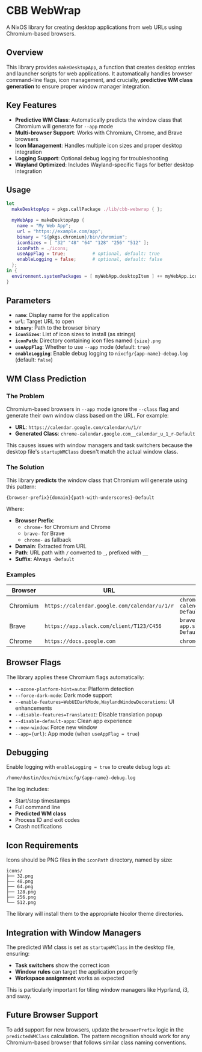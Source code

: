 # CBB WebWrap

A NixOS library for creating desktop applications from web URLs using Chromium-based browsers.

## Overview

This library provides `makeDesktopApp`, a function that creates desktop entries and launcher scripts for web applications. It automatically handles browser command-line flags, icon management, and crucially, **predictive WM class generation** to ensure proper window manager integration.

## Key Features

- **Predictive WM Class**: Automatically predicts the window class that Chromium will generate for `--app` mode
- **Multi-browser Support**: Works with Chromium, Chrome, and Brave browsers
- **Icon Management**: Handles multiple icon sizes and proper desktop integration
- **Logging Support**: Optional debug logging for troubleshooting
- **Wayland Optimized**: Includes Wayland-specific flags for better desktop integration

## Usage

```nix
let
  makeDesktopApp = pkgs.callPackage ./lib/cbb-webwrap { };

  myWebApp = makeDesktopApp {
    name = "My Web App";
    url = "https://example.com/app";
    binary = "${pkgs.chromium}/bin/chromium";
    iconSizes = [ "32" "48" "64" "128" "256" "512" ];
    iconPath = ./icons;
    useAppFlag = true;          # optional, default: true
    enableLogging = false;      # optional, default: false
  };
in {
  environment.systemPackages = [ myWebApp.desktopItem ] ++ myWebApp.icons;
}
```

## Parameters

- **`name`**: Display name for the application
- **`url`**: Target URL to open
- **`binary`**: Path to the browser binary
- **`iconSizes`**: List of icon sizes to install (as strings)
- **`iconPath`**: Directory containing icon files named `{size}.png`
- **`useAppFlag`**: Whether to use `--app` mode (default: `true`)
- **`enableLogging`**: Enable debug logging to `nixcfg/{app-name}-debug.log` (default: `false`)

## WM Class Prediction

### The Problem

Chromium-based browsers in `--app` mode ignore the `--class` flag and generate their own window class based on the URL. For example:

- **URL**: `https://calendar.google.com/calendar/u/1/r`
- **Generated Class**: `chrome-calendar.google.com__calendar_u_1_r-Default`

This causes issues with window managers and task switchers because the desktop file's `startupWMClass` doesn't match the actual window class.

### The Solution

This library **predicts** the window class that Chromium will generate using this pattern:

```
{browser-prefix}{domain}{path-with-underscores}-Default
```

Where:
- **Browser Prefix**:
  - `chrome-` for Chromium and Chrome
  - `brave-` for Brave
  - `chrome-` as fallback
- **Domain**: Extracted from URL
- **Path**: URL path with `/` converted to `_`, prefixed with `__`
- **Suffix**: Always `-Default`

### Examples

| Browser | URL | Predicted Class |
|---------|-----|-----------------|
| Chromium | `https://calendar.google.com/calendar/u/1/r` | `chrome-calendar.google.com__calendar_u_1_r-Default` |
| Brave | `https://app.slack.com/client/T123/C456` | `brave-app.slack.com__client_T123_C456-Default` |
| Chrome | `https://docs.google.com` | `chrome-docs.google.com-Default` |

## Browser Flags

The library applies these Chromium flags automatically:

- `--ozone-platform-hint=auto`: Platform detection
- `--force-dark-mode`: Dark mode support
- `--enable-features=WebUIDarkMode,WaylandWindowDecorations`: UI enhancements
- `--disable-features=TranslateUI`: Disable translation popup
- `--disable-default-apps`: Clean app experience
- `--new-window`: Force new window
- `--app={url}`: App mode (when `useAppFlag = true`)

## Debugging

Enable logging with `enableLogging = true` to create debug logs at:
```
/home/dustin/dev/nix/nixcfg/{app-name}-debug.log
```

The log includes:
- Start/stop timestamps
- Full command line
- **Predicted WM class**
- Process ID and exit codes
- Crash notifications

## Icon Requirements

Icons should be PNG files in the `iconPath` directory, named by size:
```
icons/
├── 32.png
├── 48.png
├── 64.png
├── 128.png
├── 256.png
└── 512.png
```

The library will install them to the appropriate hicolor theme directories.

## Integration with Window Managers

The predicted WM class is set as `startupWMClass` in the desktop file, ensuring:

- **Task switchers** show the correct icon
- **Window rules** can target the application properly
- **Workspace assignment** works as expected

This is particularly important for tiling window managers like Hyprland, i3, and sway.

## Future Browser Support

To add support for new browsers, update the `browserPrefix` logic in the `predictedWMClass` calculation. The pattern recognition should work for any Chromium-based browser that follows similar class naming conventions.